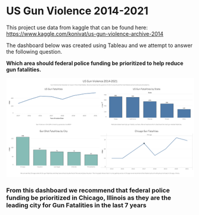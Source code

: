 # US Gun Violence 2014-2021

This project use data from kaggle that can be found here: https://www.kaggle.com/konivat/us-gun-violence-archive-2014

The dashboard below was created using Tableau and we attempt to answer the following question.

**Which area should federal police funding be prioritized to help reduce gun fatalities.**


![US Gun Violence](USGunViolence.png)

### From this dashboard we recommend that federal police funding be prioritized in Chicago, Illinois as they are the leading city for Gun Fatalities in the last 7 years
